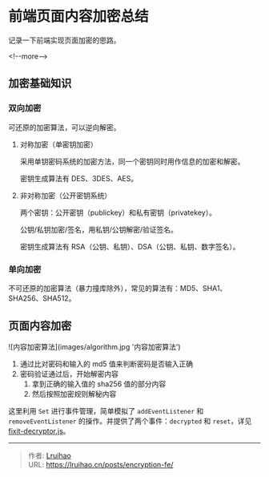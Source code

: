 # 前端页面内容加密总结


记录一下前端实现页面加密的思路。

&lt;!--more--&gt;

## 加密基础知识

### 双向加密

可还原的加密算法，可以逆向解密。

1. 对称加密（单密钥加密）

   采用单钥密码系统的加密方法，同一个密钥同时用作信息的加密和解密。

   密钥生成算法有 DES、3DES、AES。

2. 非对称加密（公开密钥系统）

   两个密钥：公开密钥（publickey）和私有密钥（privatekey）。

   公钥/私钥加密/签名，用私钥/公钥解密/验证签名。

   密钥生成算法有 RSA（公钥、私钥）、DSA（公钥、私钥、数字签名）。

### 单向加密

不可还原的加密算法（暴力撞库除外），常见的算法有：MD5、SHA1、SHA256、SHA512。

## 页面内容加密

![内容加密算法](images/algorithm.jpg &#39;内容加密算法&#39;)

1. 通过比对密码和输入的 md5 值来判断密码是否输入正确
2. 密码验证通过后，开始解密内容
   1. 拿到正确的输入值的 sha256 值的部分内容
   2. 然后按照加密规则解秘内容

这里利用 `Set` 进行事件管理，简单模拟了 `addEventListener` 和 `removeEventListener` 的操作。并提供了两个事件：`decrypted` 和 `reset`，详见 [fixit-decryptor.js](https://github.com/hugo-fixit/FixIt/blob/master/assets/js/fixit-decryptor.js)。


---

> 作者: [Lruihao](https://github.com/Lruihao)  
> URL: https://lruihao.cn/posts/encryption-fe/  


